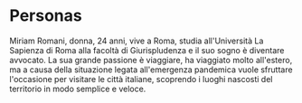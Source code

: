 # Personas
Miriam Romani, donna, 24 anni, vive a Roma, studia all'Università La Sapienza di Roma alla facoltà di Giurispludenza e il suo sogno è diventare avvocato. La sua grande passione è viaggiare, ha viaggiato molto all'estero, ma a causa della situazione legata all'emergenza pandemica vuole sfruttare l'occasione per visitare le città italiane, scoprendo i luoghi nascosti del territorio in modo semplice e veloce.



